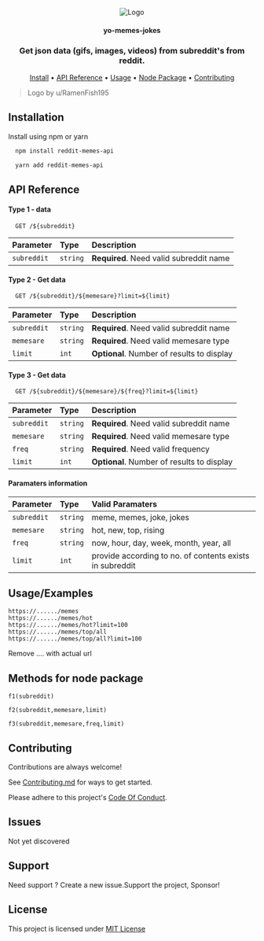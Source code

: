 <p align="center">
  <img alt="Logo" src="https://i.redd.it/9p9stjv9sfa51.png">
  <p align="center">
    <h4 align="center">yo-memes-jokes</h4>
    <h3 align="center"><b>Get json data (gifs, images, videos) from subreddit's from reddit.</b></h3>
  </p>
  <p align="center"><a href="#installation">Install</a> • <a href="#api-reference">API Reference</a> • <a href="#usageexamples">Usage</a> • <a href="#methods-for-node-package">Node Package</a> • <a href="#contributing">Contributing</a></p>
</p>

> Logo by u/RamenFish195

## Installation

Install using npm or yarn

```bash
  npm install reddit-memes-api

  yarn add reddit-memes-api
```
    
## API Reference

#### Type 1 - data

```http
  GET /${subreddit}
```

| Parameter | Type     | Description                |
| :-------- | :------- | :------------------------- |
| `subreddit` | `string` | **Required**. Need valid subreddit name |

#### Type 2 - Get data

```http
  GET /${subreddit}/${memesare}?limit=${limit}
```

| Parameter | Type     | Description                       |
| :-------- | :------- | :-------------------------------- |
| `subreddit`      | `string` | **Required**. Need valid subreddit name |
| `memesare`       | `string` | **Required**. Need valid memesare type  |
| `limit`          | `int`    | **Optional**. Number of results to display               | 

#### Type 3 - Get data

```http
  GET /${subreddit}/${memesare}/${freq}?limit=${limit}
```

| Parameter | Type     | Description                       |
| :-------- | :------- | :-------------------------------- |
| `subreddit`      | `string` | **Required**. Need valid subreddit name |
| `memesare`       | `string` | **Required**. Need valid memesare type  |
| `freq`           | `string` | **Required**. Need valid frequency
| `limit`          | `int`    | **Optional**. Number of results to display |

#### Paramaters information

| Parameter | Type     | Valid Paramaters           |
| :-------- | :------- | :------------------------- |
| `subreddit` | `string` | meme, memes, joke, jokes |
| `memesare`  | `string` | hot, new, top, rising    |
| `freq`      | `string` | now, hour, day, week, month, year, all |
| `limit`     | `int`    | provide according to no. of contents exists in subreddit |

## Usage/Examples

```http
https://....../memes
https://....../memes/hot
https://....../memes/hot?limit=100
https://....../memes/top/all
https://....../memes/top/all?limit=100
```
Remove .... with actual url

## Methods for node package
```
f1(subreddit)

f2(subreddit,memesare,limit)

f3(subreddit,memesare,freq,limit)
```


## Contributing

Contributions are always welcome!

See [Contributing.md](https://github.com/jayantur13/yo-memes-jokes/blob/master/CONTRIBUTING.md) for ways to get started.

Please adhere to this project's [Code Of Conduct](https://github.com/jayantur13/yo-memes-jokes/blob/master/CODE_OF_CONDUCT.md).


## Issues

Not yet discovered
## Support

Need support ? Create a new issue.Support the project, Sponsor!


## License

This project is licensed under [MIT License](https://github.com/jayantur13/yo-memes-jokes/blob/master/LICENSE)

